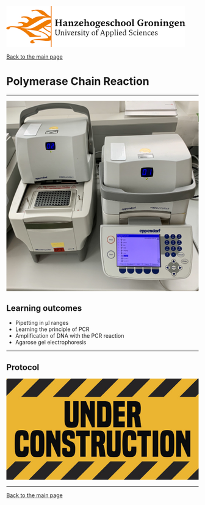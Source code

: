 ![Hanze](../hanze/hanze.png)

[Back to the main page](../index.md)

# Polymerase Chain Reaction

---

![Pic](./pics/impression.jpg)

## Learning outcomes
- Pipetting in μl ranges
- Learning the principle of PCR
- Amplification of DNA with the PCR reaction
- Agarose gel electrophoresis

---
## Protocol

![Under construction](./pics/under_construction.jpg)


--- 

[Back to the main page](../index.md)
<script src="https://cdn.mathjax.org/mathjax/latest/MathJax.js?config=TeX-AMS-MML_HTMLorMML" type="text/javascript"></script>